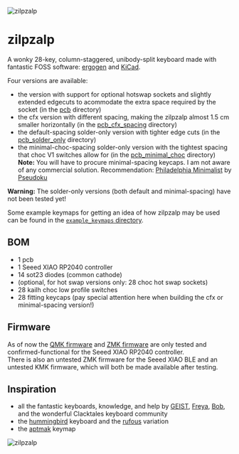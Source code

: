 ![zilpzalp](https://github.com/kilipan/zilpzalp/blob/main/img/zilpzalp_photo.jpg?raw=true)

# zilpzalp
A wonky 28-key, column-staggered, unibody-split keyboard made with fantastic FOSS software: [ergogen](https://github.com/ergogen/ergogen) and [KiCad](https://www.kicad.org/).

Four versions are available:
- the version with support for optional hotswap sockets and slightly extended edgecuts to acommodate the extra space required by the socket (in the [pcb](https://github.com/kilipan/zilpzalp/tree/main/pcb) directory)
- the cfx version with different spacing, making the zilpzalp almost 1.5 cm smaller horizontally (in the [pcb_cfx_spacing](https://github.com/kilipan/zilpzalp/tree/main/pcb_cfx_spacing) directory)
- the default-spacing solder-only version with tighter edge cuts (in the [pcb_solder_only](https://github.com/kilipan/zilpzalp/tree/main/pcb_solder_only) directory)
- the minimal-choc-spacing solder-only version with the tightest spacing that choc V1 switches allow for (in the [pcb_minimal_choc](https://github.com/kilipan/zilpzalp/tree/main/pcb_minimal_choc) directory)  
  **Note:** You will have to procure minimal-spacing keycaps. I am not aware of any commercial solution. Recommendation: [Philadelphia Minimalist](https://github.com/pseudoku/PseudoMakeMeKeyCapProfiles/blob/master/Philadelphia_Minimalist.scad) by [Pseudoku](https://github.com/pseudoku)

**Warning:** The solder-only versions (both default and minimal-spacing) have not been tested yet!

Some example keymaps for getting an idea of how zilpzalp may be used can be found in the [`example_keymaps` directory](https://github.com/kilipan/zilpzalp/tree/main/example_keymaps).

## BOM
- 1 pcb
- 1 Seeed XIAO RP2040 controller
- 14 sot23 diodes (common cathode)
- (optional, for hot swap versions only: 28 choc hot swap sockets)
- 28 kailh choc low profile switches
- 28 fitting keycaps (pay special attention here when building the cfx or minimal-spacing version!)

## Firmware
As of now the [QMK firmware](https://github.com/kilipan/qmk-config-zilpzalp) and [ZMK firmware](https://github.com/kilipan/zmk-config-zilpzalp) are only tested and confirmed-functional for the Seeed XIAO RP2040 controller.  
There is also an untested ZMK firmware for the Seeed XIAO BLE and an untested KMK firmware, which will both be made available after testing.

## Inspiration
- all the fantastic keyboards, knowledge, and help by [GEIST](https://github.com/GEIGEIGEIST/), [Freya](https://linktr.ee/freya_irl), [Bob](https://github.com/GroooveBob), and the wonderful Clacktales keyboard community
- the [hummingbird](https://github.com/PJE66/hummingbird) keyboard and the [rufous](https://github.com/jcmkk3/trochilidae#rufous) variation
- the [aptmak](https://github.com/apsu/aptmak) keymap

<p align="center">

![zilpzalp](https://github.com/kilipan/zilpzalp/blob/main/img/zilpzalp.png?raw=true)

</p>
